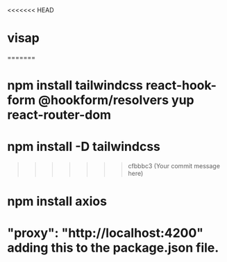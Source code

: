 <<<<<<< HEAD

# visap

=======

# npm install tailwindcss react-hook-form @hookform/resolvers yup react-router-dom

# npm install -D tailwindcss

> > > > > > > cfbbbc3 (Your commit message here)

# npm install axios

# "proxy": "http://localhost:4200" adding this to the package.json file.

